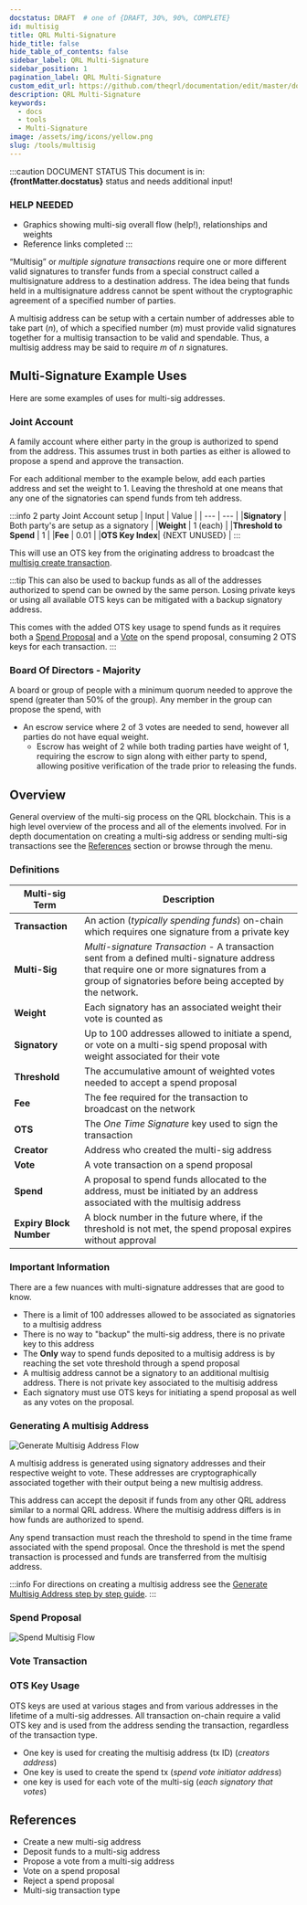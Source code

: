 ```yaml
---
docstatus: DRAFT  # one of {DRAFT, 30%, 90%, COMPLETE}
id: multisig
title: QRL Multi-Signature
hide_title: false
hide_table_of_contents: false
sidebar_label: QRL Multi-Signature
sidebar_position: 1
pagination_label: QRL Multi-Signature
custom_edit_url: https://github.com/theqrl/documentation/edit/master/docs/basics/what-is-qrl.md
description: QRL Multi-Signature
keywords:
  - docs
  - tools
  - Multi-Signature
image: /assets/img/icons/yellow.png
slug: /tools/multisig
---
```


:::caution DOCUMENT STATUS 
<span>This document is in: <b>{frontMatter.docstatus}</b> status and needs additional input!</span>

### HELP NEEDED

- Graphics showing multi-sig overall flow (help!), relationships and weights
- Reference links completed
:::


“Multisig” or *multiple signature transactions* require one or more different valid signatures to transfer funds from a special construct called a multisignature address to a destination address. The idea being that funds held in a multisignature address cannot be spent without the cryptographic agreement of a specified number of parties.

A multisig address can be setup with a certain number of addresses able to take part ($n$), of which a specified number ($m$) must provide valid signatures together for a multisig transaction to be valid and spendable. Thus, a multisig address may be said to require $m$ of $n$ signatures.

## Multi-Signature Example Uses

Here are some examples of uses for multi-sig addresses.

### Joint Account

A family account where either party in the group is authorized to spend from the address. This assumes trust in both parties as either is allowed to propose a spend and approve the transaction.

For each additional member to the example below, add each parties address and set the weight to 1. Leaving the threshold at one means that any one of the signatories can spend funds from teh address.

:::info 2 party Joint Account setup
| Input | Value | 
| --- | --- |
|**Signatory** | Both party's are setup as a signatory |
|**Weight** | 1 (each) |
|**Threshold to Spend** | 1 |
|**Fee** | 0.01 |
|**OTS Key Index**| {NEXT UNUSED} |
:::

This will use an OTS key from the originating address to broadcast the [multisig create transaction](#).


:::tip
This can also be used to backup funds as all of the addresses authorized to spend can be owned by the same person. Losing private keys or using all available OTS keys can be mitigated with a backup signatory address. 

This comes with the added OTS key usage to spend funds as it requires both a [Spend Proposal](#) and a [Vote](#) on the spend proposal, consuming 2 OTS keys for each transaction.
:::


### Board Of Directors - Majority 


A board or group of people with a minimum quorum needed to approve the spend (greater than 50% of the group). Any member in the group can propose the spend, with 

- An escrow service where 2 of 3 votes are needed to send, however all parties do not have equal weight.
  - Escrow has weight of 2 while both trading parties have weight of 1, requiring the escrow to sign along with either party to spend, allowing positive verification of the trade prior to releasing the funds.

## Overview

General overview of the multi-sig process on the QRL blockchain. This is a high level overview of the process and all of the elements involved. For in depth documentation on creating a multi-sig address or sending multi-sig transactions see the [References](#references) section or browse through the menu.


### Definitions 

| Multi-sig Term | Description |
| ---- | ----------- |
| **Transaction** |   An action (*typically spending funds*) on-chain which requires one signature from a private key|
| **Multi-Sig** |  *Multi-signature Transaction* - A transaction sent from a defined multi-signature address that require one or more signatures from a group of signatories before being accepted by the network. |
| **Weight** | Each signatory has an associated weight their vote is counted as  |
| **Signatory** |   Up to 100 addresses allowed to initiate a spend, or vote on a multi-sig spend proposal with weight associated for their vote|
| **Threshold** | The accumulative amount of weighted votes needed to accept a spend proposal |
| **Fee** | The fee required for the transaction to broadcast on the network |
| **OTS** | The *One Time Signature* key used to sign the transaction |
| **Creator** | Address who created the multi-sig address |
| **Vote** | A vote transaction on a spend proposal |
| **Spend** | A proposal to spend funds allocated to the address, must be initiated by an address associated with the multisig address  |
| **Expiry Block Number** | A block number in the future where, if the threshold is not met, the spend proposal expires without approval |


### Important Information

There are a few nuances with multi-signature addresses that are good to know.

- There is a limit of 100 addresses allowed to be associated as signatories to a multisig address
- There is no way to "backup" the multi-sig address, there is no private key to this address
- The **Only** way to spend funds deposited to a multisig address is by reaching the set vote threshold through a spend proposal
- A multisig address cannot be a signatory to an additional multisig address. There is not private key associated to the multisig address
- Each signatory must use OTS keys for initiating a spend proposal as well as any votes on the proposal. 


### Generating A multisig Address

![Generate Multisig Address Flow](./assets/img/generate-multisig.png)

A multisig address is generated using signatory addresses and their respective weight to vote. These addresses are cryptographically associated together with their output being a new multisig address.

This address can accept the deposit if funds from any other QRL address similar to a normal QRL address. Where the multisig address differs is in how funds are authorized to spend.

Any spend transaction must reach the threshold to spend in the time frame associated with the spend proposal. Once the threshold is met the spend transaction is processed and funds are transferred from the multisig address.

:::info
For directions on creating a multisig address see the [Generate Multisig Address step by step guide](/tools/multisig/multisig-generate).
:::

### Spend Proposal
![Spend Multisig Flow](./assets/img/spend-vote.png)


### Vote Transaction


### OTS Key Usage

OTS keys are used at various stages and from various addresses in the lifetime of a multi-sig addresses. All transaction on-chain require a valid OTS key and is used from the address sending the transaction, regardless of the transaction type.

- One key is used for creating the multisig address (tx ID) (*creators address*)
- One key is used to create the spend tx (*spend vote initiator address*)
- one key is used for each vote of the multi-sig (*each signatory that votes*)



## References

- Create a new multi-sig address
- Deposit funds to a multi-sig address
- Propose a vote from a multi-sig address
- Vote on a spend proposal
- Reject a spend proposal
- Multi-sig transaction type 



